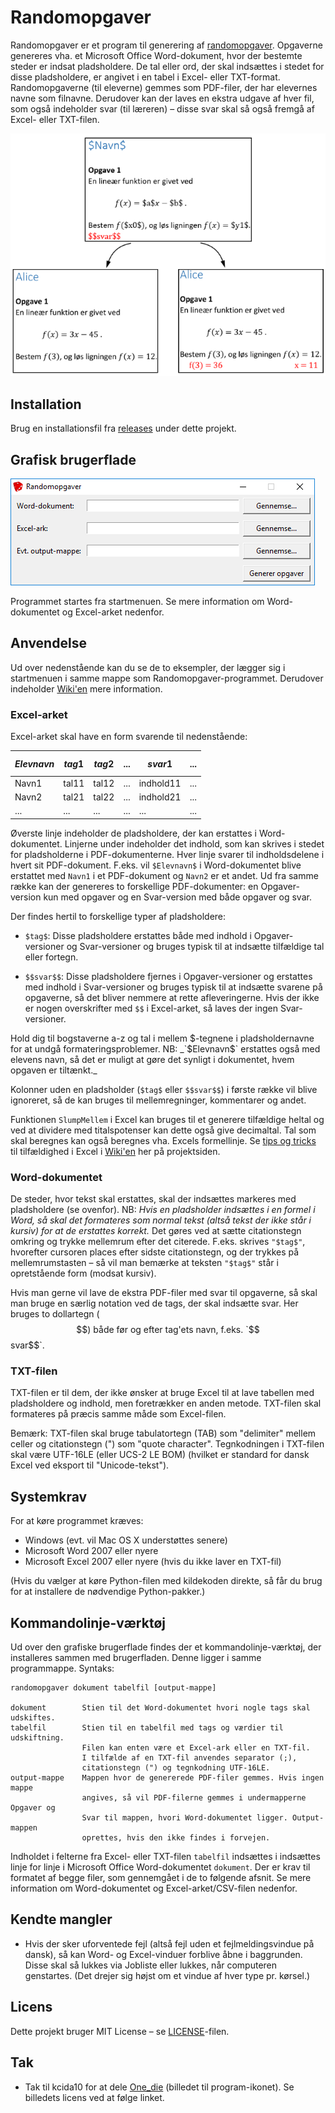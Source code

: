 Randomopgaver
=============

Randomopgaver er et program til generering af [randomopgaver][rettestrategi].
Opgaverne genereres vha. et Microsoft Office Word-dokument, hvor der bestemte
steder er indsat pladsholdere. De tal eller ord, der skal indsættes i stedet for
disse pladsholdere, er angivet i en tabel i Excel- eller TXT-format.
Randomopgaverne (til eleverne) gemmes som PDF-filer, der har elevernes navne som
filnavne. Derudover kan der laves en ekstra udgave af hver fil, som også
indeholder svar (til læreren) – disse svar skal så også fremgå af Excel- eller
TXT-filen.

![Eksempel](images/eksempel.png "Eksempel - Input øverst og output nederst.")


Installation
------------

Brug en installationsfil fra [releases][releases] under dette projekt.

Grafisk brugerflade
-------------------

![Skærmklip af grafisk brugerflade](images/gui.png "Grafisk brugerflade.")

Programmet startes fra startmenuen. Se mere information om Word-dokumentet og
Excel-arket nedenfor.


Anvendelse
----------

Ud over nedenstående kan du se de to eksempler, der lægger sig i startmenuen i
samme mappe som Randomopgaver-programmet. Derudover indeholder [Wiki'en][wiki]
mere information.


### Excel-arket

Excel-arket skal have en form svarende til nedenstående:

| $Elevnavn$ | $tag1$  | $tag2$   | ... | $$svar1$$ | ... |
| -----------|---------| ---------|-----|-----------|-----|
| Navn1      | tal11   | tal12    | ... | indhold11 | ... |
| Navn2      | tal21   | tal22    | ... | indhold21 | ... |
| ...        | ...     | ...      | ... | ...       | ... |

Øverste linje indeholder de pladsholdere, der kan erstattes i Word-dokumentet.
Linjerne under indeholder det indhold, som kan skrives i stedet for
pladsholderne i PDF-dokumenterne. Hver linje svarer til indholdsdelene i hvert
sit PDF-dokument. F.eks. vil `$Elevnavn$` i Word-dokumentet blive erstattet med
`Navn1` i et PDF-dokument og `Navn2` er et andet. Ud fra samme række kan der
genereres to forskellige PDF-dokumenter: en Opgaver-version kun med opgaver og
en Svar-version med både opgaver og svar.

Der findes hertil to forskellige typer af pladsholdere:

- `$tag$`: Disse pladsholdere erstattes både med indhold i Opgaver-versioner og
Svar-versioner og bruges typisk til at indsætte tilfældige tal eller fortegn.

- `$$svar$$`: Disse pladsholdere fjernes i Opgaver-versioner og erstattes med
indhold i Svar-versioner og bruges typisk til at indsætte svarene på
opgaverne, så det bliver nemmere at rette afleveringerne. Hvis der ikke er
nogen overskrifter med `$$` i Excel-arket, så laves der ingen Svar-versioner.

Hold dig til bogstaverne a-z og tal i mellem $-tegnene i pladsholdernavne for at
undgå formateringsproblemer. NB: _`$Elevnavn$` erstattes også med elevens navn,
så det er muligt at gøre det synligt i dokumentet, hvem opgaven er tiltænkt._

Kolonner uden en pladsholder (`$tag$` eller `$$svar$$`) i første række vil blive
ignoreret, så de kan bruges til mellemregninger, kommentarer og andet.

Funktionen `SlumpMellem` i Excel kan bruges til et generere tilfældige heltal og
ved at dividere med titalspotenser kan dette også give decimaltal. Tal som skal
beregnes kan også beregnes vha. Excels formellinje. Se [tips og
tricks][excel-tips] til tilfældighed i Excel i [Wiki'en][wiki] her på projektsiden.


### Word-dokumentet

De steder, hvor tekst skal erstattes, skal der indsættes markeres med
pladsholdere (se ovenfor). NB: _Hvis en pladsholder indsættes i en formel i
Word, så skal det formateres som normal tekst (altså tekst der ikke står i
kursiv) for at de erstattes korrekt._ Det gøres ved at sætte citationstegn
omkring og trykke mellemrum efter det citerede. F.eks. skrives `"$tag$"`,
hvorefter cursoren places efter sidste citationstegn, og der trykkes på
mellemrumstasten – så vil man bemærke at teksten `"$tag$"` står i opretstående
form (modsat kursiv).

Hvis man gerne vil lave de ekstra PDF-filer med svar til opgaverne, så skal man
bruge en særlig notation ved de tags, der skal indsætte svar. Her bruges to
dollartegn ($$) både før og efter tag'ets navn, f.eks. `$$svar$$`.


### TXT-filen

TXT-filen er til dem, der ikke ønsker at bruge Excel til at lave tabellen med
pladsholdere og indhold, men foretrækker en anden metode. TXT-filen skal
formateres på præcis samme måde som Excel-filen.

Bemærk: TXT-filen skal bruge tabulatortegn (TAB) som "delimiter" mellem celler
og citationstegn (") som "quote character". Tegnkodningen i TXT-filen skal være
UTF-16LE (eller UCS-2 LE BOM) (hvilket er standard for dansk Excel ved eksport
til "Unicode-tekst").


Systemkrav
----------

For at køre programmet kræves:
- Windows (evt. vil Mac OS X understøttes senere)
- Microsoft Word 2007 eller nyere
- Microsoft Excel 2007 eller nyere (hvis du ikke laver en TXT-fil)

(Hvis du vælger at køre Python-filen med kildekoden direkte, så får du brug for
at installere de nødvendige Python-pakker.)


Kommandolinje-værktøj
---------------------

Ud over den grafiske brugerflade findes der et kommandolinje-værktøj, der
installeres sammen med brugerfladen. Denne ligger i samme programmappe.
Syntaks:

```
randomopgaver dokument tabelfil [output-mappe]

dokument        Stien til det Word-dokumentet hvori nogle tags skal udskiftes.
tabelfil        Stien til en tabelfil med tags og værdier til udskiftning.
                Filen kan enten være et Excel-ark eller en TXT-fil.
                I tilfælde af en TXT-fil anvendes separator (;),
                citationstegn (") og tegnkodning UTF-16LE.
output-mappe    Mappen hvor de genererede PDF-filer gemmes. Hvis ingen mappe
                angives, så vil PDF-filerne gemmes i undermapperne Opgaver og
                Svar til mappen, hvori Word-dokumentet ligger. Output-mappen
                oprettes, hvis den ikke findes i forvejen.
```

Indholdet i felterne fra Excel- eller TXT-filen `tabelfil` indsættes i indsættes
linje for linje i Microsoft Office Word-dokumentet `dokument`. Der er krav til
formatet af begge filer, som gennemgået i de to følgende afsnit. Se mere
information  om Word-dokumentet og Excel-arket/CSV-filen nedenfor.

Kendte mangler
--------------

 - Hvis der sker uforventede fejl (altså fejl uden et fejlmeldingsvindue på
   dansk), så kan Word- og Excel-vinduer forblive åbne i baggrunden. Disse skal
   så lukkes via Jobliste eller lukkes, når computeren genstartes. (Det drejer
   sig højst om et vindue af hver type pr. kørsel.)


Licens
------

Dette projekt bruger MIT License – se [LICENSE][license]-filen.


Tak
---

- Tak til kcida10 for at dele [One_die][One_die] (billedet til program-ikonet).
  Se billedets licens ved at følge linket.



[excel-tips]: https://github.com/jensjacobt/randomopgaver/wiki/Excel:-Tips-og-tricks
[license]: https://github.com/jensjacobt/randomopgaver/blob/master/LICENSE
[One_die]: https://commons.wikimedia.org/wiki/File:One_die.jpeg
[releases]: https://github.com/jensjacobt/randomopgaver/releases
[rettestrategi]: https://rettestrategi.wordpress.com/modul-6-random-opgaver/
[wiki]: https://github.com/jensjacobt/randomopgaver/wiki
